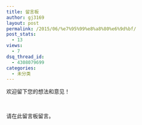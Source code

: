 ```yaml
---
title: 留言板
author: gj3169
layout: post
permalink: /2015/06/%e7%95%99%e8%a8%80%e6%9d%bf/
post_stats:
  - 13
views:
  - 7
dsq_thread_id:
  - 4308079699
categories:
  - 未分类
---
```

欢迎留下您的想法和意见！

&nbsp;

请在此留言板留言。
